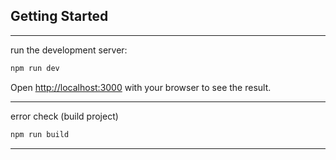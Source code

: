 ## Getting Started

---
run the development server:

```bash
npm run dev
```

Open [http://localhost:3000](http://localhost:3000) with your browser to see the result.

---
error check (build project)

```bash
npm run build
```
---
